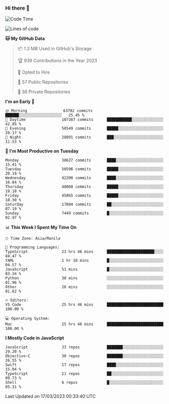 ### Hi there 👋

<!--START_SECTION:waka-->
![Code Time](http://img.shields.io/badge/Code%20Time-3%2C740%20hrs%2035%20mins-blue)

![Lines of code](https://img.shields.io/badge/From%20Hello%20World%20I%27ve%20Written-100.4%20million%20lines%20of%20code-blue)

**🐱 My GitHub Data** 

> 📦 1.3 MB Used in GitHub's Storage 
 > 
> 🏆 939 Contributions in the Year 2023
 > 
> 💼 Opted to Hire
 > 
> 📜 57 Public Repositories 
 > 
> 🔑 56 Private Repositories 
 > 
**I'm an Early 🐤** 

```text
🌞 Morning                63782 commits       ██████░░░░░░░░░░░░░░░░░░░   25.45 % 
🌆 Daytime                107387 commits      ███████████░░░░░░░░░░░░░░   42.85 % 
🌃 Evening                50549 commits       █████░░░░░░░░░░░░░░░░░░░░   20.17 % 
🌙 Night                  28891 commits       ███░░░░░░░░░░░░░░░░░░░░░░   11.53 % 
```
📅 **I'm Most Productive on Tuesday** 

```text
Monday                   38627 commits       ████░░░░░░░░░░░░░░░░░░░░░   15.41 % 
Tuesday                  50596 commits       █████░░░░░░░░░░░░░░░░░░░░   20.19 % 
Wednesday                42200 commits       ████░░░░░░░░░░░░░░░░░░░░░   16.84 % 
Thursday                 48068 commits       █████░░░░░░░░░░░░░░░░░░░░   19.18 % 
Friday                   45865 commits       █████░░░░░░░░░░░░░░░░░░░░   18.30 % 
Saturday                 17804 commits       ██░░░░░░░░░░░░░░░░░░░░░░░   07.10 % 
Sunday                   7449 commits        █░░░░░░░░░░░░░░░░░░░░░░░░   02.97 % 
```


📊 **This Week I Spent My Time On** 

```text
🕑︎ Time Zone: Asia/Manila

💬 Programming Languages: 
TypeScript               21 hrs 46 mins      █████████████████████░░░░   84.47 % 
YAML                     1 hr 10 mins        █░░░░░░░░░░░░░░░░░░░░░░░░   04.57 % 
JavaScript               51 mins             █░░░░░░░░░░░░░░░░░░░░░░░░   03.34 % 
Python                   30 mins             ░░░░░░░░░░░░░░░░░░░░░░░░░   01.96 % 
Other                    28 mins             ░░░░░░░░░░░░░░░░░░░░░░░░░   01.82 % 

🔥 Editors: 
VS Code                  25 hrs 46 mins      █████████████████████████   100.00 % 

💻 Operating System: 
Mac                      25 hrs 46 mins      █████████████████████████   100.00 % 
```

**I Mostly Code in JavaScript** 

```text
JavaScript               33 repos            ███████░░░░░░░░░░░░░░░░░░   29.20 % 
Objective-C              30 repos            ███████░░░░░░░░░░░░░░░░░░   26.55 % 
Swift                    17 repos            ████░░░░░░░░░░░░░░░░░░░░░   15.04 % 
TypeScript               11 repos            ██░░░░░░░░░░░░░░░░░░░░░░░   09.73 % 
Shell                    6 repos             █░░░░░░░░░░░░░░░░░░░░░░░░   05.31 % 
```




 Last Updated on 17/03/2023 00:33:40 UTC
<!--END_SECTION:waka-->


<!--
**rad182/rad182** is a ✨ _special_ ✨ repository because its `README.md` (this file) appears on your GitHub profile.

Here are some ideas to get you started:

- 🔭 I’m currently working on ...
- 🌱 I’m currently learning ...
- 👯 I’m looking to collaborate on ...
- 🤔 I’m looking for help with ...
- 💬 Ask me about ...
- 📫 How to reach me: ...
- 😄 Pronouns: ...
- ⚡ Fun fact: ...
-->
